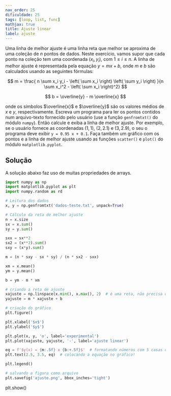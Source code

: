 ```yaml
---
nav_order: 25
dificuldade: 25
tags: [loop, list, func]
mathjax: true
title: Ajuste linear
label: ajuste
---
```


Uma linha de melhor ajuste é uma linha reta que melhor se aproxima de uma coleção de $n$ pontos de dados. Neste exercício, vamos supor que cada ponto na coleção tem uma coordenada $(x_i,\,y_i)$, com $1\le i \le n$. A linha de melhor ajuste é representada pela equação $y = m x + b$, onde $m$ e $b$ são calculados usando as seguintes fórmulas:

$$
m = \frac{ n \sum x_i y_i - \left( \sum x_i \right) \left( \sum y_i \right) }{n \sum x_i^2 - \left( \sum x_i \right)^2}
$$

$$
b = \overline{y} - m \overline{x}
$$

onde os símbolos $\overline{x}$ e $\overline{y}$ são os valores médios de $x$ e $y$, respectivamente. Escreva um programa para ler os pontos contidos num arquivo-texto fornecido pelo usuário (use a função `genfromtxt()` do módulo `numpy`). Então calcule e exiba a linha de melhor ajuste.
Por exemplo, se o usuário fornece as coordenadas $(1,\,1)$, $(2,\,2.1)$ e $(3,\,2.9)$, o seu
o programa deve exibir `y = 0.95 x + 0.1`. Faça também um gráfico com os pontos e a linha de melhor ajuste usando as funções `scatter()` e `plot()` do módulo `matplotlib.pyplot`.

<!-- more -->

## Solução

A solução abaixo faz uso de muitas propriedades de arrays.
```python
import numpy as np
import matplotlib.pyplot as plt
import numpy.random as rd

# Leitura dos dados
x, y = np.genfromtxt('dados-teste.txt', unpack=True)

# Cálculo da reta de melhor ajuste
n = x.size
sx = x.sum()
sy = y.sum()

sxx = sx**2
sx2 = (x**2).sum()
sxy = (x*y).sum()

m = (n * sxy - sx * sy) / (n * sx2 - sxx)

xm = x.mean()
ym = y.mean()

b = ym - m * xm

# criando a reta de ajuste
xajuste = np.linspace(x.min(), x.max(), 2)  # é uma reta, não precisa de muitos pontos!
yajuste = m * xajuste + b

# criação do gráfico
plt.figure()

plt.xlabel('$x$')
plt.ylabel('$y$')

plt.plot(x, y, 'o', label='experimental')
plt.plot(xajuste, yajuste, '-', label='ajuste linear')

eq = f'$y(x) = {m:.5f} x {b:+.5f}$'  # formatando números com 5 casas decimais
plt.text(2.5, 3.5, eq)  # colocando a equação no gráfico!

plt.legend()

# salvando a figura como arquivo
plt.savefig('ajuste.png', bbox_inches='tight')

```
plt.show()
